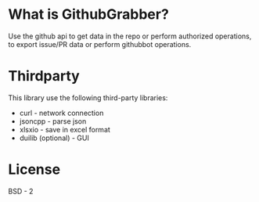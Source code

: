 # What is GithubGrabber?
Use the github api to get data in the repo or perform authorized operations, to export issue/PR data or perform githubbot operations.

# Thirdparty
This library use the following third-party libraries:

 - curl - network connection
 - jsoncpp - parse json
 - xlsxio - save in excel format
 - duilib (optional) - GUI

# License
BSD - 2
